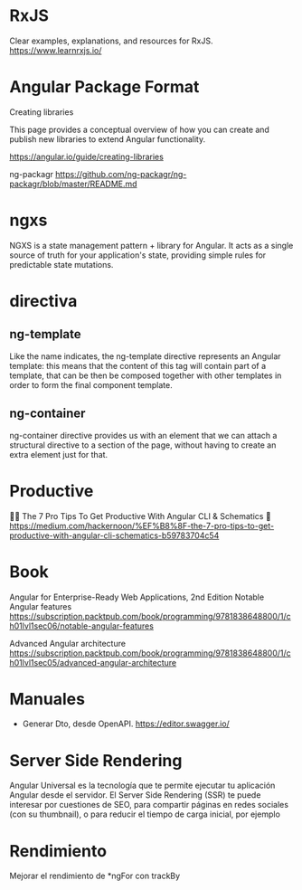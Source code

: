 
# RxJS
Clear examples, explanations, and resources for RxJS.
https://www.learnrxjs.io/

# Angular Package Format

Creating libraries

This page provides a conceptual overview of how you can create and publish new libraries to extend Angular functionality.

https://angular.io/guide/creating-libraries


ng-packagr
https://github.com/ng-packagr/ng-packagr/blob/master/README.md

# ngxs

NGXS is a state management pattern + library for Angular. It acts as a single source of truth for your application's state, providing simple rules for predictable state mutations.


# directiva 

## ng-template

Like the name indicates, the ng-template directive represents an Angular template: this means that the content of this tag will contain part of a template, that can be then be composed together with other templates in order to form the final component template.

## ng-container

ng-container directive provides us with an element that we can attach a structural directive to a section of the page, without having to create an extra element just for that.

# Productive

👨‍🔧️ The 7 Pro Tips To Get Productive With Angular CLI & Schematics 💪
https://medium.com/hackernoon/%EF%B8%8F-the-7-pro-tips-to-get-productive-with-angular-cli-schematics-b59783704c54

# Book

Angular for Enterprise-Ready Web Applications, 2nd Edition
Notable Angular features
https://subscription.packtpub.com/book/programming/9781838648800/1/ch01lvl1sec06/notable-angular-features

Advanced Angular architecture
https://subscription.packtpub.com/book/programming/9781838648800/1/ch01lvl1sec05/advanced-angular-architecture


# Manuales

- Generar Dto, desde OpenAPI.
https://editor.swagger.io/

# Server Side Rendering

Angular Universal es la tecnología que te permite ejecutar tu aplicación Angular desde el servidor. El Server Side Rendering (SSR) te puede interesar por cuestiones de SEO, para compartir páginas en redes sociales (con su thumbnail), o para reducir el tiempo de carga inicial, por ejemplo

# Rendimiento

 Mejorar el rendimiento de *ngFor con trackBy 